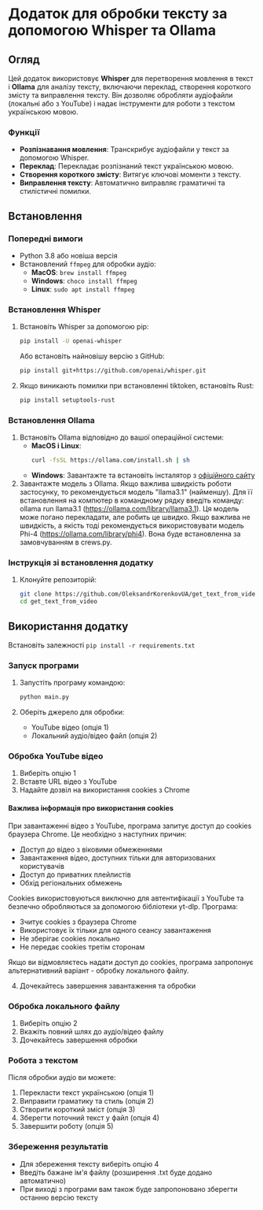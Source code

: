# Додаток для обробки тексту за допомогою Whisper та Ollama

## Огляд
Цей додаток використовує **Whisper** для перетворення мовлення в текст і **Ollama** для аналізу тексту, включаючи переклад, створення короткого змісту та виправлення тексту. Він дозволяє обробляти аудіофайли (локальні або з YouTube) і надає інструменти для роботи з текстом українською мовою.

### Функції
- **Розпізнавання мовлення**: Транскрибує аудіофайли у текст за допомогою Whisper.
- **Переклад**: Перекладає розпізнаний текст українською мовою.
- **Створення короткого змісту**: Витягує ключові моменти з тексту.
- **Виправлення тексту**: Автоматично виправляє граматичні та стилістичні помилки.

## Встановлення

### Попередні вимоги
- Python 3.8 або новіша версія
- Встановлений `ffmpeg` для обробки аудіо:
  - **MacOS**: `brew install ffmpeg`
  - **Windows**: `choco install ffmpeg`
  - **Linux**: `sudo apt install ffmpeg`

### Встановлення Whisper
1. Встановіть Whisper за допомогою pip:
   ```bash
   pip install -U openai-whisper
   ```
   
   Або встановіть найновішу версію з GitHub:
   ```bash
   pip install git+https://github.com/openai/whisper.git
   ```

2. Якщо виникають помилки при встановленні tiktoken, встановіть Rust:
   ```bash
   pip install setuptools-rust
   ```

### Встановлення Ollama
1. Встановіть Ollama відповідно до вашої операційної системи:
   - **MacOS і Linux**:
     ```bash
     curl -fsSL https://ollama.com/install.sh | sh
     ```
   - **Windows**: Завантажте та встановіть інсталятор з [офіційного сайту](https://ollama.com/download)
2. Завантажте модель з Ollama. Якщо важлива швидкість роботи застосунку, то рекомендується модель "llama3.1" (найменшу). Для її встановлення на компютер в командному рядку введіть команду: ollama run llama3.1 (https://ollama.com/library/llama3.1). Ця модель може погано перекладати, але робить це швидко. Якщо важлива не швидкість, а якість тоді рекомендується використовувати модель Phi-4 (https://ollama.com/library/phi4). Вона буде встановленна за замовчуванням в crews.py.



### Інструкція зі встановлення додатку
1. Клонуйте репозиторій:
   ```bash
   git clone https://github.com/OleksandrKorenkovUA/get_text_from_video
   cd get_text_from_video
   ```

## Використання додатку
Встановіть залежності 
 ```pip install -r requirements.txt```

### Запуск програми
1. Запустіть програму командою:
   ```bash
   python main.py
   ```

2. Оберіть джерело для обробки:
   - YouTube відео (опція 1)
   - Локальний аудіо/відео файл (опція 2)

### Обробка YouTube відео
1. Виберіть опцію 1
2. Вставте URL відео з YouTube
3. Надайте дозвіл на використання cookies з Chrome

#### Важлива інформація про використання cookies
При завантаженні відео з YouTube, програма запитує доступ до cookies браузера Chrome. Це необхідно з наступних причин:
- Доступ до відео з віковими обмеженнями
- Завантаження відео, доступних тільки для авторизованих користувачів
- Доступ до приватних плейлистів
- Обхід регіональних обмежень

Cookies використовуються виключно для автентифікації з YouTube та безпечно обробляються за допомогою бібліотеки yt-dlp. Програма:
- Зчитує cookies з браузера Chrome
- Використовує їх тільки для одного сеансу завантаження
- Не зберігає cookies локально
- Не передає cookies третім сторонам

Якщо ви відмовляєтесь надати доступ до cookies, програма запропонує альтернативний варіант - обробку локального файлу.

4. Дочекайтесь завершення завантаження та обробки

### Обробка локального файлу
1. Виберіть опцію 2
2. Вкажіть повний шлях до аудіо/відео файлу
3. Дочекайтесь завершення обробки

### Робота з текстом
Після обробки аудіо ви можете:
1. Перекласти текст українською (опція 1)
2. Виправити граматику та стиль (опція 2)
3. Створити короткий зміст (опція 3)
4. Зберегти поточний текст у файл (опція 4)
5. Завершити роботу (опція 5)

### Збереження результатів
- Для збереження тексту виберіть опцію 4
- Введіть бажане ім'я файлу (розширення .txt буде додано автоматично)
- При виході з програми вам також буде запропоновано зберегти останню версію тексту
